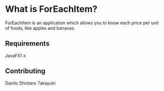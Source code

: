 # What is ForEachItem?
ForEachItem is an application which allows you to know each price per unit of foods, like apples and bananas.

## Requirements
JavaFX1.x

## Contributing
Danilo
Shintaro
Takayuki
